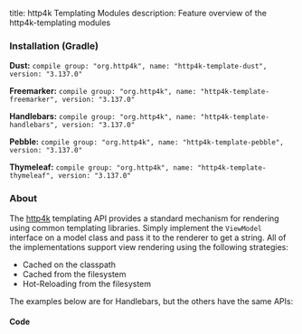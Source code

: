 title: http4k Templating Modules
description: Feature overview of the http4k-templating modules

### Installation (Gradle)
**Dust:** ```compile group: "org.http4k", name: "http4k-template-dust", version: "3.137.0"```

**Freemarker:** ```compile group: "org.http4k", name: "http4k-template-freemarker", version: "3.137.0"```

**Handlebars:** ```compile group: "org.http4k", name: "http4k-template-handlebars", version: "3.137.0"```

**Pebble:** ```compile group: "org.http4k", name: "http4k-template-pebble", version: "3.137.0"```

**Thymeleaf:** ```compile group: "org.http4k", name: "http4k-template-thymeleaf", version: "3.137.0"```

### About
The [http4k] templating API provides a standard mechanism for rendering using common templating libraries. Simply implement the `ViewModel` interface on a model class and pass it to the renderer to get a string. All of the implementations support view rendering using the following strategies:

* Cached on the classpath
* Cached from the filesystem
* Hot-Reloading from the filesystem

The examples below are for Handlebars, but the others have the same APIs:

#### Code  [<img class="octocat"/>](https://github.com/http4k/http4k/blob/master/src/docs/guide/modules/templating/example.kt)

 <script src="https://gist-it.appspot.com/https://github.com/http4k/http4k/blob/master/src/docs/guide/modules/templating/example.kt"></script>

[http4k]: https://http4k.org
